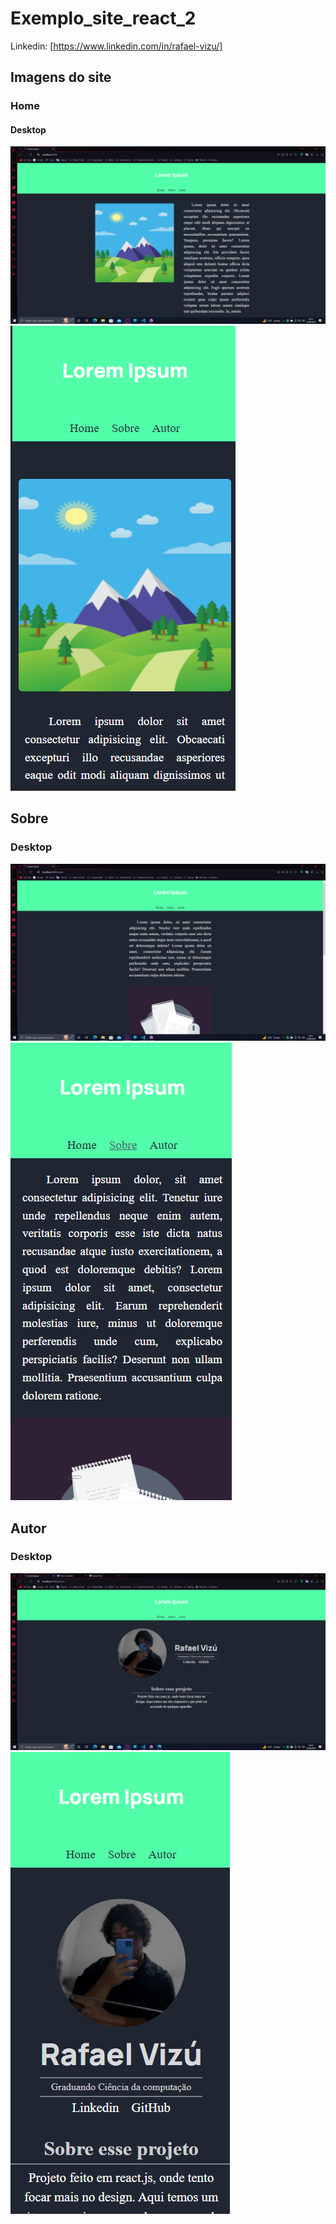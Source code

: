 # Exemplo_site_react_2
 
Linkedin: [https://www.linkedin.com/in/rafael-vizu/]
## Imagens do site



### Home

#### Desktop

<img src="https://github.com/rafaelvizu/Exemplo_site_react_2/blob/main/imgs_readme/1%20(2).png?raw=true" style="width: 720px">
<img src="https://github.com/rafaelvizu/Exemplo_site_react_2/blob/main/imgs_readme/1.PNG?raw=true">



## Sobre

### Desktop

<img src="https://github.com/rafaelvizu/Exemplo_site_react_2/blob/main/imgs_readme/2%20(2).png?raw=true" style="width: 720px">
<img src="https://github.com/rafaelvizu/Exemplo_site_react_2/blob/main/imgs_readme/2.PNG?raw=true">



## Autor

### Desktop

<img src="https://github.com/rafaelvizu/Exemplo_site_react_2/blob/main/imgs_readme/3%20(2).PNG?raw=true" style="width: 720px">
<img src="https://github.com/rafaelvizu/Exemplo_site_react_2/blob/main/imgs_readme/3.PNG?raw=true">
